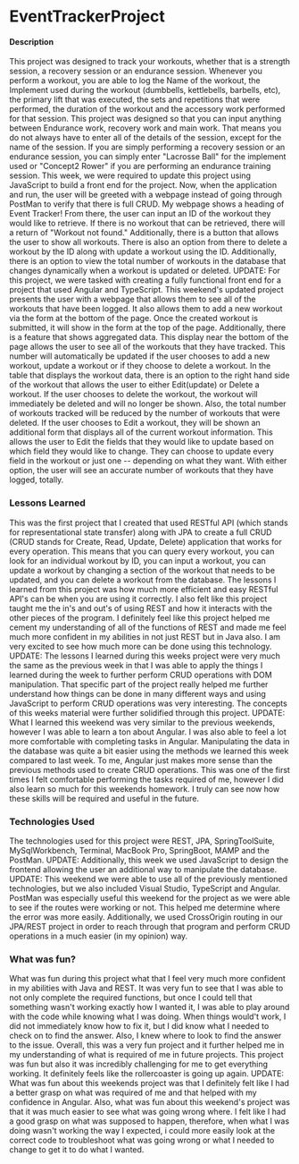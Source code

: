 # EventTrackerProject
#### Description
This project was designed to track your workouts, whether that is a strength session, a recovery session or an endurance session. Whenever you perform a workout, you are able to log the Name of the workout, the Implement used during the workout (dumbbells, kettlebells, barbells, etc), the primary lift that was executed, the sets and repetitions that were performed, the duration of the workout and the accessory work performed for that session. This project was designed so that you can input anything between Endurance work, recovery work and main work. That means you do not always have to enter all of the details of the session, except for the name of the session. If you are simply performing a recovery session or an endurance session, you can simply enter "Lacrosse Ball" for the implement used or "Concept2 Rower" if you are performing an endurance training session. This week, we were required to update this project using JavaScript to build a front end for the project. Now, when the application and run, the user will be greeted with a webpage instead of going through PostMan to verify that there is full CRUD. My webpage shows a heading of Event Tracker! From there, the user can input an ID of the workout they would like to retrieve. If there is no workout that can be retrieved, there will a return of "Workout not found." Additionally, there is a button that allows the user to show all workouts. There is also an option from there to delete a workout by the ID along with update a workout using the ID. Additionally, there is an option to view the total number of workouts in the database that changes dynamically when a workout is updated or deleted. UPDATE: For this project, we were tasked with creating a fully functional front end for a project that used Angular and TypeScript. This weekend's updated project presents the user with a webpage that allows them to see all of the workouts that have been logged. It also allows them to add a new workout via the form at the bottom of the page. Once the created workout is submitted, it will show in the form at the top of the page. Additionally, there is a feature that shows aggregated data. This display near the bottom of the page allows the user to see all of the workouts that they have tracked. This number will automatically be updated if the user chooses to add a new workout, update a workout or if they choose to delete a workout. In the table that displays the workout data, there is an option to the right hand side of the workout that allows the user to either Edit(update) or Delete a workout. If the user chooses to delete the workout, the workout will immediately be deleted and will no longer be shown. Also, the total number of workouts tracked will be reduced by the number of workouts that were deleted. If the user chooses to Edit a workout, they will be shown an additional form that displays all of the current workout information. This allows the user to Edit the fields that they would like to update based on which field they would like to change. They can choose to update every field in the workout or just one -- depending on what they want. With either option, the user will see an accurate number of workouts that they have logged, totally.

### Lessons Learned
This was the first project that I created that used RESTful API (which stands for representational state transfer) along with JPA to create a full CRUD (CRUD stands for Create, Read, Update, Delete) application that works for every operation. This means that you can query every workout, you can look for an individual workout by ID, you can input a workout, you can update a workout by changing a section of the workout that needs to be updated, and you can delete a workout from the database. The lessons I learned from this project was how much more efficient and easy RESTful API's can be when you are using it correctly. I also felt like this project taught me the in's and out's of using REST and how it interacts with the other pieces of the program. I definitely feel like this project helped me cement my understanding of all of the functions of REST and made me feel much more confident in my abilities in not just REST but in Java also. I am very excited to see how much more can be done using this technology. UPDATE: The lessons I learned during this weeks project were very much the same as the previous week in that I was able to apply the things I learned during the week to further perform CRUD operations with DOM manipulation. That specific part of the project really helped me further understand how things can be done in many different ways and using JavaScript to perform CRUD operations was very interesting. The concepts of this weeks material were further solidified through this project. UPDATE: What I learned this weekend was very similar to the previous weekends, however I was able to learn a ton about Angular. I was also able to feel a lot more comfortable with completing tasks in Angular. Manipulating the data in the database was quite a bit easier using the methods we learned this week compared to last week. To me, Angular just makes more sense than the previous methods used to create CRUD operations. This was one of the first times I felt comfortable performing the tasks required of me, however I did also learn so much for this weekends homework. I truly can see now how these skills will be required and useful in the future.

### Technologies Used
The technologies used for this project were REST, JPA, SpringToolSuite, MySqlWorkbench, Terminal, MacBook Pro, SpringBoot, MAMP and the PostMan. UPDATE: Additionally, this week we used JavaScript to design the frontend allowing the user an additional way to manipulate the database. UPDATE: This weekend we were able to use all of the previously mentioned technologies, but we also included Visual Studio, TypeScript and Angular. PostMan was especially useful this weekend for the project as we were able to see if the routes were working or not. This helped me determine where the error was more easily. Additionally, we used CrossOrigin routing in our JPA/REST project in order to reach through that program and perform CRUD operations in a much easier (in my opinion) way.

### What was fun?
What was fun during this project what that I feel very much more confident in my abilities with Java and REST. It was very fun to see that I was able to not only complete the required functions, but once I could tell that something wasn't working exactly how I wanted it, I was able to play around with the code while knowing what I was doing. When things would't work, I did not immediately know how to fix it, but I did know what I needed to check on to find the answer. Also, I knew where to look to find the answer to the issue. Overall, this was a very fun project and it further helped me in my understanding of what is required of me in future projects. This project was fun but also it was incredibly challenging for me to get everything working. It definitely feels like the rollercoaster is going up again. UPDATE: What was fun about this weekends project was that I definitely felt like I had a better grasp on what was required of me and that helped with my confidence in Angular. Also, what was fun about this weekend's project was that it was much easier to see what was going wrong where. I felt like I had a good grasp on what was supposed to happen, therefore, when what I was doing wasn't working the way I expected, i could more easily look at the correct code to troubleshoot what was going wrong or what I needed to change to get it to do what I wanted. 
